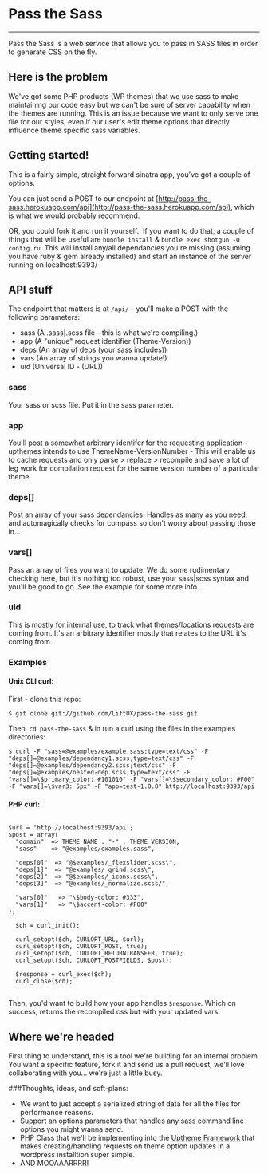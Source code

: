 # Pass the Sass
---

Pass the Sass is a web service that allows you to pass in SASS files in order to generate CSS on the fly.

## Here is the problem
We've got some PHP products (WP themes) that we use sass to make maintaining our code easy but we can't be sure of server capability when the themes are running. This is an issue because we want to only serve one file for our styles, even if our user's edit theme options that directly influence theme specific sass variables.



## Getting started!

This is a fairly simple, straight forward sinatra app, you've got a couple of options.

You can just send a POST to our endpoint at [http://pass-the-sass.herokuapp.com/api](http://pass-the-sass.herokuapp.com/api), which is what we would probably recommend.

OR, you could fork it and run it yourself.. If you want to do that, a couple of things that will be useful are `bundle install` & `bundle exec shotgun -O config.ru`. This will install any/all dependancies you're missing (assuming you have ruby & gem already installed) and start an instance of the server running on localhost:9393/



## API stuff


The endpoint that matters is at `/api/` - you'll make a POST with the following parameters:

- sass    (A .sass|.scss file - this is what we're compiling.)
- app     (A "unique" request identifier (Theme-Version))
- deps    (An array of deps (your sass includes))
- vars    (An array of strings you wanna update!)
- uid     (Universal ID - (URL))


### sass

Your sass or scss file. Put it in the sass parameter.

### app

You'll post a somewhat arbitrary identifer for the requesting application - upthemes intends to use ThemeName-VersionNumber - This will enable us to cache requests and only parse > replace > recompile and save a lot of leg work for compilation request for the same version number of a particular theme.

### deps[]

Post an array of your sass dependancies. Handles as many as you need, and automagically checks for compass so don't worry about passing those in...

### vars[]

Pass an array of files you want to update. We do some rudimentary checking here, but it's nothing too robust, use your sass|scss syntax and you'll be good to go. See the example for some more info.

### uid

This is mostly for internal use, to track what themes/locations requests are coming from. It's an arbitrary identifier mostly that relates to the URL it's coming from..



### Examples

#### Unix CLI curl:

First - clone this repo:

`$ git clone git://github.com/LiftUX/pass-the-sass.git`

Then, `cd pass-the-sass` & in run a curl using the files in the examples directories:

`$ curl -F "sass=@examples/example.sass;type=text/css" -F "deps[]=@examples/dependancy1.scss;type=text/css" -F "deps[]=@examples/dependancy2.scss;text/css" -F "deps[]=@examples/nested-dep.scss;type=text/css" -F "vars[]=\$primary_color: #101010" -F "vars[]=\$secondary_color: #F00" -F "vars[]=\$var3: 5px" -F "app=test-1.0.0" http://localhost:9393/api`


#### PHP curl:

```

$url = 'http://localhost:9393/api';
$post = array(
  "domain"  => THEME_NAME . "-" . THEME_VERSION,
  "sass"    => "@examples/examples.sass",

  "deps[0]"  => "@$examples/_flexslider.scss\",
  "deps[1]"  => "@examples/_grind.scss\",
  "deps[2]"  => "@$examples/_icons.scss\",
  "deps[3]"  => "@examples/_normalize.scss/",

  "vars[0]"   => "\$body-color: #333",
  "vars[1]"   => "\$accent-color: #F00"
);

  $ch = curl_init();
  
  curl_setopt($ch, CURLOPT_URL, $url);
  curl_setopt($ch, CURLOPT_POST, true);
  curl_setopt($ch, CURLOPT_RETURNTRANSFER, true);
  curl_setopt($ch, CURLOPT_POSTFIELDS, $post);

  $response = curl_exec($ch);
  curl_close($ch);
  
```

Then, you'd want to build how your app handles `$response`. Which on success, returns the recompiled css but with your updated vars.


## Where we're headed

First thing to understand, this is a tool we're building for an internal problem. You want a specific feature, fork it and send us a pull request, we'll love collaborating with you... we're just a little busy.

###Thoughts, ideas, and soft-plans:

- We want to just accept a serialized string of data for all the files for performance reasons.
- Support an options parameters that handles any sass command line options you might wanna send.
- PHP Class that we'll be implementing into the [Uptheme Framework](https://github.com/LiftUX/UpThemes-Framework/tree/settings-api) that makes creating/handling requests on theme option updates in a wordpress installtion super simple.
- AND MOOAAARRRR!




